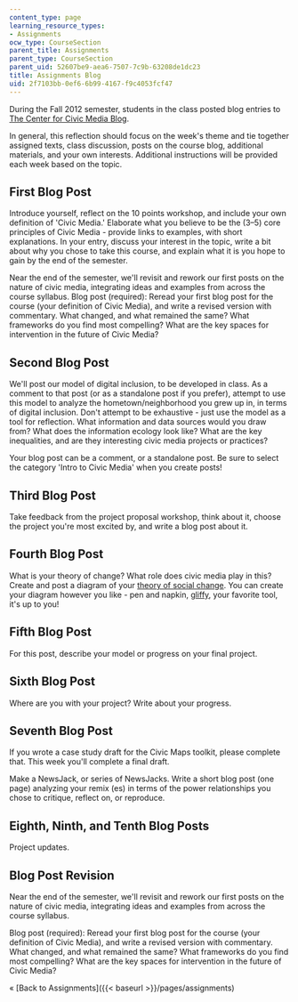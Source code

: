 ```yaml
---
content_type: page
learning_resource_types:
- Assignments
ocw_type: CourseSection
parent_title: Assignments
parent_type: CourseSection
parent_uid: 52607be9-aea6-7507-7c9b-63208de1dc23
title: Assignments Blog
uid: 2f7103bb-0ef6-6b99-4167-f9c4053fcf47
---
```


During the Fall 2012 semester, students in the class posted blog entries to [The Center for Civic Media Blog](http://civic.mit.edu/blog).

In general, this reflection should focus on the week's theme and tie together assigned texts, class discussion, posts on the course blog, additional materials, and your own interests. Additional instructions will be provided each week based on the topic.

First Blog Post
---------------

Introduce yourself, reflect on the 10 points workshop, and include your own definition of 'Civic Media.' Elaborate what you believe to be the (3–5) core principles of Civic Media - provide links to examples, with short explanations. In your entry, discuss your interest in the topic, write a bit about why you chose to take this course, and explain what it is you hope to gain by the end of the semester.

Near the end of the semester, we'll revisit and rework our first posts on the nature of civic media, integrating ideas and examples from across the course syllabus. Blog post (required): Reread your first blog post for the course (your definition of Civic Media), and write a revised version with commentary. What changed, and what remained the same? What frameworks do you find most compelling? What are the key spaces for intervention in the future of Civic Media?

Second Blog Post
----------------

We'll post our model of digital inclusion, to be developed in class. As a comment to that post (or as a standalone post if you prefer), attempt to use this model to analyze the hometown/neighborhood you grew up in, in terms of digital inclusion. Don't attempt to be exhaustive - just use the model as a tool for reflection. What information and data sources would you draw from? What does the information ecology look like? What are the key inequalities, and are they interesting civic media projects or practices?

Your blog post can be a comment, or a standalone post. Be sure to select the category 'Intro to Civic Media' when you create posts!

Third Blog Post
---------------

Take feedback from the project proposal workshop, think about it, choose the project you're most excited by, and write a blog post about it.

Fourth Blog Post
----------------

What is your theory of change? What role does civic media play in this? Create and post a diagram of your [theory of social change](http://bit.ly/qCFqhf). You can create your diagram however you like - pen and napkin, [gliffy](http://www.gliffy.com/), your favorite tool, it's up to you!

Fifth Blog Post
---------------

For this post, describe your model or progress on your final project.

Sixth Blog Post
---------------

Where are you with your project? Write about your progress.

Seventh Blog Post
-----------------

If you wrote a case study draft for the Civic Maps toolkit, please complete that. This week you'll complete a final draft.

Make a NewsJack, or series of NewsJacks. Write a short blog post (one page) analyzing your remix (es) in terms of the power relationships you chose to critique, reflect on, or reproduce.

Eighth, Ninth, and Tenth Blog Posts
-----------------------------------

Project updates.

Blog Post Revision
------------------

Near the end of the semester, we'll revisit and rework our first posts on the nature of civic media, integrating ideas and examples from across the course syllabus.

Blog post (required): Reread your first blog post for the course (your definition of Civic Media), and write a revised version with commentary. What changed, and what remained the same? What frameworks do you find most compelling? What are the key spaces for intervention in the future of Civic Media?

« [Back to Assignments]({{< baseurl >}}/pages/assignments)
